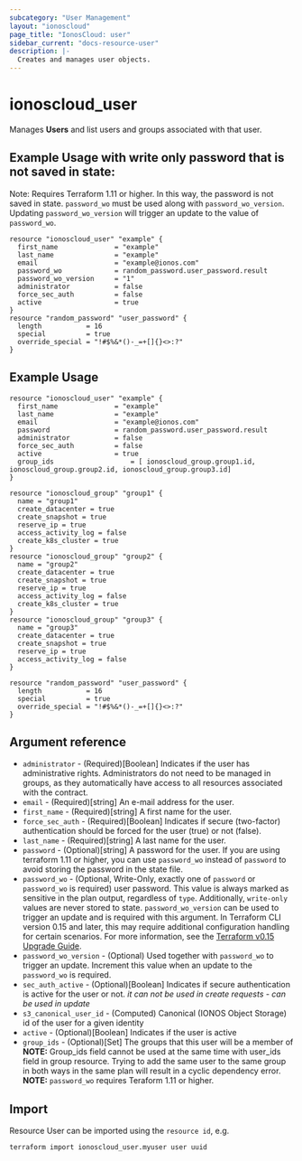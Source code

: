 ```yaml
---
subcategory: "User Management"
layout: "ionoscloud"
page_title: "IonosCloud: user"
sidebar_current: "docs-resource-user"
description: |-
  Creates and manages user objects.
---
```


# ionoscloud_user

Manages **Users** and list users and groups associated with that user.

## Example Usage with write only password that is not saved in state:

Note: Requires Terraform 1.11 or higher. In this way, the password is not saved in state. `password_wo` must be used along with `password_wo_version`. Updating `password_wo_version` will trigger an update to the value of `password_wo`.

```hcl
resource "ionoscloud_user" "example" {
  first_name              = "example"
  last_name               = "example"
  email                   = "example@ionos.com"
  password_wo             = random_password.user_password.result
  password_wo_version     = "1"
  administrator           = false
  force_sec_auth          = false
  active                  = true
}
resource "random_password" "user_password" {
  length           = 16
  special          = true
  override_special = "!#$%&*()-_=+[]{}<>:?"
}
```

## Example Usage

```hcl
resource "ionoscloud_user" "example" {
  first_name              = "example"
  last_name               = "example"
  email                   = "example@ionos.com"
  password                = random_password.user_password.result
  administrator           = false
  force_sec_auth          = false
  active                  = true
  group_ids 		          = [ ionoscloud_group.group1.id, ionoscloud_group.group2.id, ionoscloud_group.group3.id]
}

resource "ionoscloud_group" "group1" {
  name = "group1"
  create_datacenter = true
  create_snapshot = true
  reserve_ip = true
  access_activity_log = false
  create_k8s_cluster = true
}
resource "ionoscloud_group" "group2" {
  name = "group2"
  create_datacenter = true
  create_snapshot = true
  reserve_ip = true
  access_activity_log = false
  create_k8s_cluster = true
}
resource "ionoscloud_group" "group3" {
  name = "group3"
  create_datacenter = true
  create_snapshot = true
  reserve_ip = true
  access_activity_log = false
}

resource "random_password" "user_password" {
  length           = 16
  special          = true
  override_special = "!#$%&*()-_=+[]{}<>:?"
}
```

## Argument reference

* `administrator` - (Required)[Boolean] Indicates if the user has administrative rights. Administrators do not need to be managed in groups, as they automatically have access to all resources associated with the contract.
* `email` - (Required)[string] An e-mail address for the user.
* `first_name` - (Required)[string] A first name for the user.
* `force_sec_auth` - (Required)[Boolean] Indicates if secure (two-factor) authentication should be forced for the user (true) or not (false).
* `last_name` - (Required)[string] A last name for the user.
 * `password` - (Optional)[string] A password for the user. If you are using terraform 1.11 or higher, you can use `password_wo` instead of `password` to avoid storing the password in the state file.
* `password_wo` - (Optional, Write-Only, exactly one of `password` or `password_wo` is required) user password. This value is always marked as sensitive in the plan output, regardless of `type`. Additionally, `write-only` values are never stored to state. `password_wo_version` can be used to trigger an update and is required with this argument. In Terraform CLI version 0.15 and later, this may require additional configuration handling for certain scenarios. For more information, see the [Terraform v0.15 Upgrade Guide](https://www.terraform.io/upgrade-guides/0-15.html#sensitive-output-values).
* `password_wo_version` - (Optional) Used together with `password_wo` to trigger an update. Increment this value when an update to the `password_wo` is required.
* `sec_auth_active` - (Optional)[Boolean] Indicates if secure authentication is active for the user or not. *it can not be used in create requests - can be used in update*
* `s3_canonical_user_id` - (Computed) Canonical (IONOS Object Storage) id of the user for a given identity
* `active` - (Optional)[Boolean] Indicates if the user is active
* `group_ids` - (Optional)[Set] The groups that this user will be a member of
**NOTE:** Group_ids field cannot be used at the same time with user_ids field in group resource. Trying to add the same user to the same group in both ways in the same plan will result in a cyclic dependency error.
**NOTE:** `password_wo` requires Teraform 1.11 or higher.
## Import

Resource User can be imported using the `resource id`, e.g.

```shell
terraform import ionoscloud_user.myuser user uuid
```